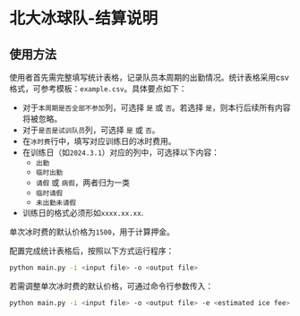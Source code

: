 # 北大冰球队-结算说明

## 使用方法

使用者首先需完整填写统计表格，记录队员本周期的出勤情况。统计表格采用csv格式，可参考模板：`example.csv`。具体要点如下：

- 对于`本周期是否全部不参加`列，可选择 `是` 或 `否`。若选择 `是`，则本行后续所有内容将被忽略。
- 对于`是否是试训队员`列，可选择 `是` 或 `否`。
- 在`冰时费`行中，填写对应训练日的冰时费用。
- 在训练日（如`2024.3.1`）对应的列中，可选择以下内容：
  - `出勤`
  - `临时出勤`
  - `请假` 或 `病假`，两者归为一类
  - `临时请假`
  - `未出勤未请假`
- 训练日的格式必须形如`xxxx.xx.xx`.

单次冰时费的默认价格为`1500`，用于计算押金。

配置完成统计表格后，按照以下方式运行程序：
```bash
python main.py -i <input file> -o <output file>
```

若需调整单次冰时费的默认价格，可通过命令行参数传入：
```bash
python main.py -i <input file> -o <output file> -e <estimated ice fee>
```
